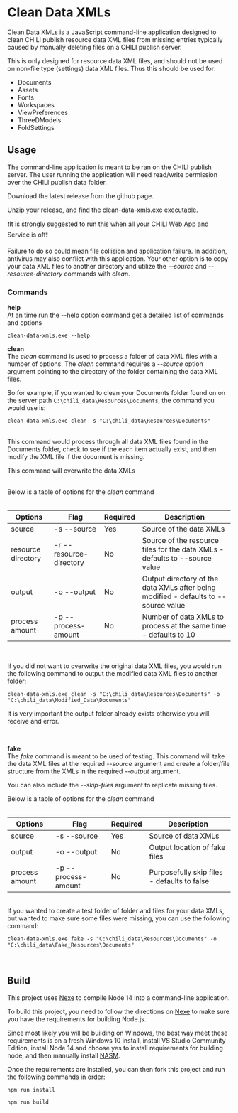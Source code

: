 # Clean Data XMLs
Clean Data XMLs is a JavaScript command-line application designed to clean CHILI publish resource data XML files from missing entries typically caused by manually deleting files on a CHILI publish server.

This is only designed for resource data XML files, and should not be used on non-file type (settings) data XML files. Thus this should be used for:
* Documents
* Assets
* Fonts
* Workspaces
* ViewPreferences
* ThreeDModels
* FoldSettings

## Usage
The command-line application is meant to be ran on the CHILI publish server. The user running the application will need read/write permission over the CHILI publish data folder.

Download the latest release from the github page.

Unzip your release, and find the clean-data-xmls.exe executable.

❗It is strongly suggested to run this when all your CHILI Web App and Service is off❗

Failure to do so could mean file collision and application failure. In addition, antivirus may also conflict with this application. Your other option is to copy your data XML files to another directory and utilize the *--source* and *--resource-directory* commands with *clean*.


### Commands

**help** <br/>
At an time run the --help option command  get a detailed list of commands and options
```
clean-data-xmls.exe --help
```

**clean** <br/>
The *clean* command is used to process a folder of data XML files with a number of options. The *clean* command requires a *--source* option argument pointing to the directory of the folder containing the data XML files.

So for example, if you wanted to clean your Documents folder found on on the server path `C:\chili_data\Resources\Documents`, the command you would use is:
```
clean-data-xmls.exe clean -s "C:\chili_data\Resources\Documents"
```

<br/>
This command would process through all data XML files found in the Documents folder, check to see if the each item actually exist, and then modify the XML file if the document is missing.

This command will overwrite the data XMLs
<br/>
<br/>

Below is a table of options for the *clean* command 
<br/><br/>

| Options | Flag | Required | Description |
| ----------- | ----------- | ----------- | ----------- |
| source | -s --source | Yes | Source of the data XMLs |
|resource directory| -r --resource-directory| No | Source of the resource files for the data XMLs - defaults to --source value |
| output | -o --output | No | Output directory of the data XMLs after being modified - defaults to --source value|
| process amount | -p --process-amount | No | Number of data XMLs to process at the same time - defaults to 10 |

<br/>

If you did not want to overwrite the original data XML files, you would run the following command to output the modified data XML files to another folder:
```
clean-data-xmls.exe clean -s "C:\chili_data\Resources\Documents" -o "C:\chili_data\Modified_Data\Documents"
```
It is very important the output folder already exists otherwise you will receive and error.

<br/>

**fake** <br/>
The *fake* command is meant to be used of testing. This command will take the data XML files at the required *--source* argument and create a folder/file structure from the XMLs in the required *--output* argument.

You can also include the *--skip-files* argument to replicate missing files.

Below is a table of options for the *clean* command 
<br/><br/>

| Options | Flag | Required | Description |
| ----------- | ----------- | ----------- | ----------- |
| source | -s --source | Yes | Source of data XMLs |
| output | -o --output | No | Output location of fake files |
| process amount | -p --process-amount | No | Purposefully skip files - defaults to false |

<br/>
If you wanted to create a test folder of folder and files for your data XMLs, but wanted to make sure some files were missing, you can use the following command:

```
clean-data-xmls.exe fake -s "C:\chili_data\Resources\Documents" -o "C:\chili_data\Fake_Resources\Documents"
```
<br/>

## Build
This project uses [Nexe](https://github.com/nexe/nexe) to compile Node 14 into a command-line application.

To build this project, you need to follow the directions on [Nexe](https://github.com/nexe/nexe) to make sure you have the requirements for building Node.js. 

Since most likely you will be building on Windows, the best way meet these requirements is on a fresh Windows 10 install, install VS Studio Community Edition, install Node 14 and choose yes to install requirements for building node, and then manually install [NASM](https://www.nasm.us/).

Once the requirements are installed, you can then fork this project and run the following commands in order:
```
npm run install
```
```
npm run build
```